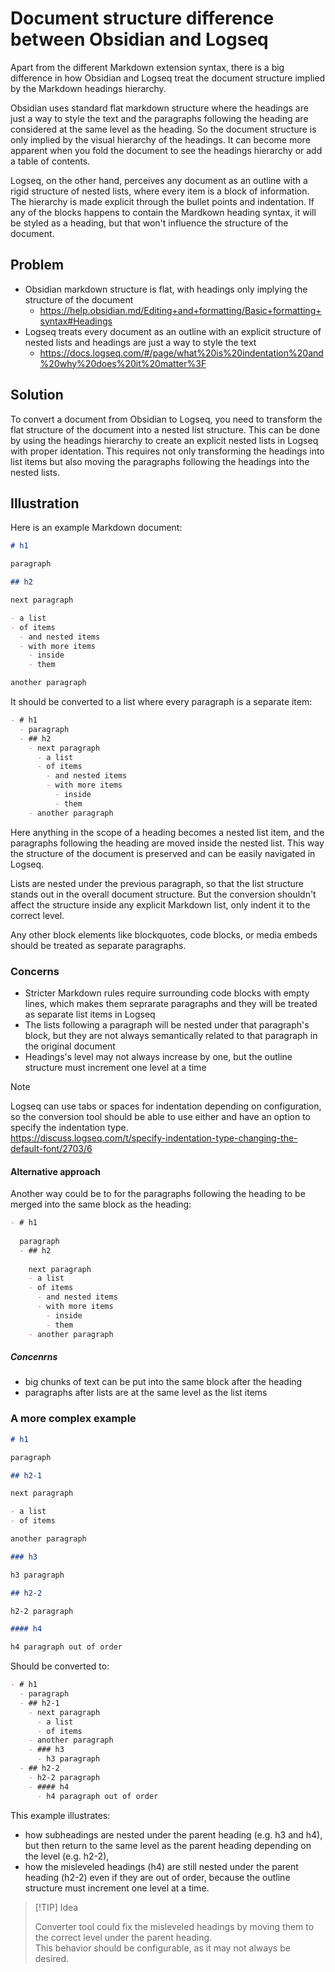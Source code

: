 # Document structure difference between Obsidian and Logseq

Apart from the different Markdown extension syntax, there is a big difference in how Obsidian and Logseq treat the document structure implied by the Markdown headings hierarchy.

Obsidian uses standard flat markdown structure where the headings are just a way to style the text and the paragraphs following the heading are considered at the same level as the heading. So the document structure is only implied by the visual hierarchy of the headings. It can become more apparent when you fold the document to see the headings hierarchy or add a table of contents.

Logseq, on the other hand, perceives any document as an outline with a rigid structure of nested lists, where every item is a block of information. The hierarchy is made explicit through the bullet points and indentation. If any of the blocks happens to contain the Mardkown heading syntax, it will be styled as a heading, but that won't influence the structure of the document.

## Problem

- Obsidian markdown structure is flat, with headings only implying the structure of the document
  - <https://help.obsidian.md/Editing+and+formatting/Basic+formatting+syntax#Headings>
- Logseq treats every document as an outline with an explicit structure of nested lists and headings are just a way to style the text
  - <https://docs.logseq.com/#/page/what%20is%20indentation%20and%20why%20does%20it%20matter%3F>

## Solution

To convert a document from Obsidian to Logseq, you need to transform the flat structure of the document into a nested list structure. This can be done by using the headings hierarchy to create an explicit nested lists in Logseq with proper identation. This requires not only transforming the headings into list items but also moving the paragraphs following the headings into the nested lists.

## Illustration

Here is an example Markdown document:

```markdown
# h1

paragraph

## h2

next paragraph

- a list
- of items
  - and nested items
  - with more items
    - inside
    - them

another paragraph
```

It should be converted to a list where every paragraph is a separate item:

```markdown
- # h1
  - paragraph
  - ## h2
    - next paragraph
      - a list
      - of items
        - and nested items
        - with more items
          - inside
          - them
    - another paragraph
```

Here anything in the scope of a heading becomes a nested list item, and the paragraphs following the heading are moved inside the nested list. This way the structure of the document is preserved and can be easily navigated in Logseq.

Lists are nested under the previous paragraph, so that the list structure stands out in the overall document structure. But the conversion shouldn't affect the structure inside any explicit Markdown list, only indent it to the correct level.

Any other block elements like blockquotes, code blocks, or media embeds should be treated as separate paragraphs.

### Concerns

- Stricter Markdown rules require surrounding code blocks with empty lines, which makes them seprarate paragraphs and they will be treated as separate list items in Logseq
- The lists following a paragraph will be nested under that paragraph's block, but they are not always semantically related to that paragraph in the original document
- Headings's level may not always increase by one, but the outline structure must increment one level at a time

> [!note]
>
> Logseq can use tabs or spaces for indentation depending on configuration, so the conversion tool should be able to use either and have an option to specify the indentation type.  
> <https://discuss.logseq.com/t/specify-indentation-type-changing-the-default-font/2703/6>

#### Alternative approach

Another way could be to for the paragraphs following the heading to be merged into the same block as the heading:

```markdown
- # h1
  
  paragraph
  - ## h2
    
    next paragraph
    - a list
    - of items
      - and nested items
      - with more items
        - inside
        - them
    - another paragraph
```

##### Concenrns

- big chunks of text can be put into the same block after the heading
- paragraphs after lists are at the same level as the list items

### A more complex example

```markdown
# h1

paragraph

## h2-1

next paragraph

- a list
- of items

another paragraph

### h3

h3 paragraph

## h2-2

h2-2 paragraph

#### h4

h4 paragraph out of order
```

Should be converted to:

```markdown
- # h1
  - paragraph
  - ## h2-1
    - next paragraph
      - a list
      - of items
    - another paragraph
    - ### h3
      - h3 paragraph
  - ## h2-2
    - h2-2 paragraph
    - #### h4
      - h4 paragraph out of order
```

This example illustrates:

- how subheadings are nested under the parent heading (e.g. h3 and h4), but then return to the same level as the parent heading depending on the level (e.g. h2-2),
- how the misleveled headings (h4) are still nested under the parent heading (h2-2) even if they are out of order, because the outline structure must increment one level at a time.

> [!TIP] Idea
>
> Converter tool could fix the misleveled headings by moving them to the correct level under the parent heading.  
> This behavior should be configurable, as it may not always be desired.
